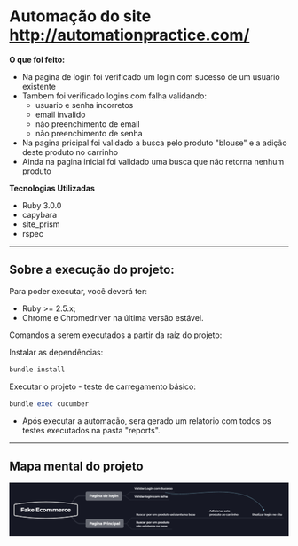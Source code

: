 # Automação do site http://automationpractice.com/

**O que foi feito:**
- Na pagina de login foi verificado um login com sucesso de um usuario existente
- Tambem foi verificado logins com falha validando:
  * usuario e senha incorretos
  * email invalido
  * não preenchimento de email
  * não preenchimento de senha
- Na pagina pricipal foi validado a busca pelo produto "blouse" e a adição deste produto no carrinho
- Ainda na pagina inicial foi validado uma busca que não retorna nenhum produto

**Tecnologias Utilizadas** 
- Ruby 3.0.0
- capybara
- site_prism
- rspec
------------

## Sobre a execução do projeto: 

Para poder executar, você deverá ter:
- Ruby >= 2.5.x;
- Chrome e Chromedriver na última versão estável.

Comandos a serem executados a partir da raíz do projeto:

Instalar as dependências:
```ruby
bundle install
```

Executar o projeto - teste de carregamento básico:
```ruby
bundle exec cucumber
```
- Após executar a automação, sera gerado um relatorio com todos os testes executados na pasta "reports".

------------
## Mapa mental do projeto
![](mapa-mental/mapa_mental.png)